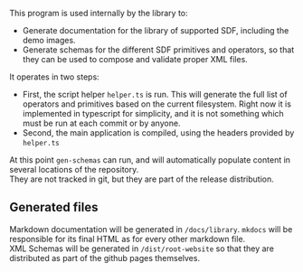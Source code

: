 This program is used internally by the library to:
- Generate documentation for the library of supported SDF, including the demo images.
- Generate schemas for the different SDF primitives and operators, so that they can be used to compose and validate proper XML files.

It operates in two steps:
- First, the script helper `helper.ts` is run. This will generate the full list of operators and primitives based on the current filesystem.
  Right now it is implemented in typescript for simplicity, and it is not something which must be run at each commit or by anyone.  
- Second, the main application is compiled, using the headers provided by `helper.ts`

At this point `gen-schemas` can run, and will automatically populate content in several locations of the repository.  
They are not tracked in git, but they are part of the release distribution.

## Generated files

Markdown documentation will be generated in `/docs/library`. `mkdocs` will be responsible for its final HTML as for every other markdown file.   
XML Schemas will be generated in `/dist/root-website` so that they are distributed as part of the github pages themselves.